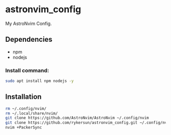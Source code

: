 # astronvim_config

My AstroNvim Config.

## Dependencies

- npm
- nodejs

### Install command:

```bash
sudo apt install npm nodejs -y
```

## Installation

```bash
rm ~/.config/nvim/
rm ~/.local/share/nvim/
git clone https://github.com/AstroNvim/AstroNvim ~/.config/nvim
git clone https://github.com/rykersun/astronvim_config.git ~/.config/nvim/lua/user
nvim +PackerSync
```
